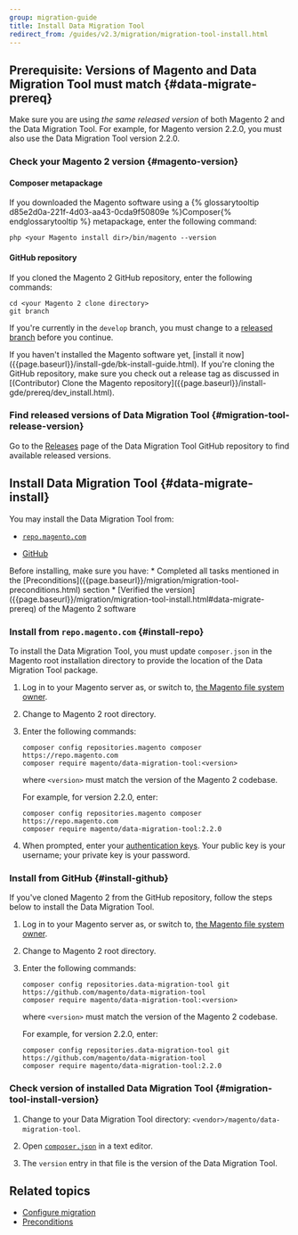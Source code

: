 ```yaml
---
group: migration-guide
title: Install Data Migration Tool
redirect_from: /guides/v2.3/migration/migration-tool-install.html
---
```


## Prerequisite: Versions of Magento and Data Migration Tool must match {#data-migrate-prereq}

Make sure you are using _the same released version_ of both Magento 2 and the Data Migration Tool. For example, for Magento version 2.2.0, you must also use the Data Migration Tool version 2.2.0.

### Check your Magento 2 version {#magento-version}

#### Composer metapackage

If you downloaded the Magento software using a {% glossarytooltip d85e2d0a-221f-4d03-aa43-0cda9f50809e %}Composer{% endglossarytooltip %} metapackage, enter the following command:

```
php <your Magento install dir>/bin/magento --version
```

#### GitHub repository

If you cloned the Magento 2 GitHub repository, enter the following commands:

```
cd <your Magento 2 clone directory>
git branch
```

If you're currently in the `develop` branch, you must change to a [released branch]({{page.baseurl}}/install/methods/git/downgrade.html) before you continue.

<div class="bs-callout bs-callout-tip" markdown="1">
If you haven't installed the Magento software yet, [install it now]({{page.baseurl}}/install-gde/bk-install-guide.html).
If you're cloning the GitHub repository, make sure you check out a release tag as discussed in [(Contributor) Clone the Magento repository]({{page.baseurl}}/install-gde/prereq/dev_install.html).
</div>

### Find released versions of Data Migration Tool {#migration-tool-release-version}

Go to the [Releases](https://github.com/magento/data-migration-tool/releases) page of the Data Migration Tool GitHub repository to find available released versions.

## Install Data Migration Tool {#data-migrate-install}

You may install the Data Migration Tool from:

* [`repo.magento.com`](#install-repo)

* [GitHub](#install-github)

<div class="bs-callout bs-callout-info" id="info" markdown="1">
Before installing, make sure you have:
* Completed all tasks mentioned in the [Preconditions]({{page.baseurl}}/migration/migration-tool-preconditions.html) section
* [Verified the version]({{page.baseurl}}/migration/migration-tool-install.html#data-migrate-prereq) of the Magento 2 software
</div>

### Install from `repo.magento.com` {#install-repo}

To install the Data Migration Tool, you must update `composer.json` in the Magento root installation directory to provide the location of the Data Migration Tool package.

1. Log in to your Magento server as, or switch to, [the Magento file system owner]({{page.baseurl}}/install-gde/prereq/apache-user.html).
2. Change to Magento 2 root directory.
3. Enter the following commands:

   ```
   composer config repositories.magento composer https://repo.magento.com
   composer require magento/data-migration-tool:<version>
   ```

   where `<version>` must match the version of the Magento 2 codebase.

   For example, for version 2.2.0, enter:

   ```
   composer config repositories.magento composer https://repo.magento.com
   composer require magento/data-migration-tool:2.2.0
   ```

4. When prompted, enter your <a href="{{site.baseurl}}/guides/v2.0/install-gde/prereq/connect-auth.html">authentication keys</a>. Your public key is your username; your private key is your password.

### Install from GitHub {#install-github}

If you've cloned Magento 2 from the GitHub repository, follow the steps below to install the Data Migration Tool.

1. Log in to your Magento server as, or switch to, [the Magento file system owner]({{page.baseurl}}/install-gde/prereq/apache-user.html).
2. Change to Magento 2 root directory.
3. Enter the following commands:

   ```
   composer config repositories.data-migration-tool git https://github.com/magento/data-migration-tool
   composer require magento/data-migration-tool:<version>
   ```

   where `<version>` must match the version of the Magento 2 codebase.

   For example, for version 2.2.0, enter:

   ```
   composer config repositories.data-migration-tool git https://github.com/magento/data-migration-tool
   composer require magento/data-migration-tool:2.2.0
   ```

### Check version of installed Data Migration Tool {#migration-tool-install-version}

1. Change to your Data Migration Tool directory: `<vendor>/magento/data-migration-tool`.

2. Open [`composer.json`][composer-json] in a text editor.

3. The `version` entry in that file is the version of the Data Migration Tool.

## Related topics

* [Configure migration]({{page.baseurl}}/migration/tool/configure.html)
* [Preconditions]({{page.baseurl}}/migration/tool/preconditions.html)

[composer-json]: https://github.com/magento/data-migration-tool/blob/master/composer.json

